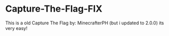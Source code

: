 # Capture-The-Flag-FIX
This is a old Capture The Flag by: MinecrafterPH (but i updated to 2.0.0) its very easy!
